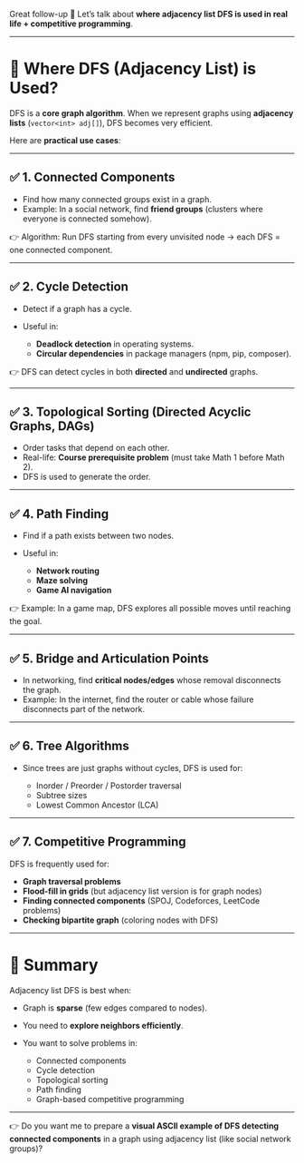 Great follow-up 🚀
Let’s talk about **where adjacency list DFS is used in real life + competitive programming**.

---

# 🔹 Where DFS (Adjacency List) is Used?

DFS is a **core graph algorithm**. When we represent graphs using **adjacency lists** (`vector<int> adj[]`), DFS becomes very efficient.

Here are **practical use cases**:

---

## ✅ 1. **Connected Components**

* Find how many connected groups exist in a graph.
* Example: In a social network, find **friend groups** (clusters where everyone is connected somehow).

👉 Algorithm: Run DFS starting from every unvisited node → each DFS = one connected component.

---

## ✅ 2. **Cycle Detection**

* Detect if a graph has a cycle.
* Useful in:

  * **Deadlock detection** in operating systems.
  * **Circular dependencies** in package managers (npm, pip, composer).

👉 DFS can detect cycles in both **directed** and **undirected** graphs.

---

## ✅ 3. **Topological Sorting** (Directed Acyclic Graphs, DAGs)

* Order tasks that depend on each other.
* Real-life: **Course prerequisite problem** (must take Math 1 before Math 2).
* DFS is used to generate the order.

---

## ✅ 4. **Path Finding**

* Find if a path exists between two nodes.
* Useful in:

  * **Network routing**
  * **Maze solving**
  * **Game AI navigation**

👉 Example: In a game map, DFS explores all possible moves until reaching the goal.

---

## ✅ 5. **Bridge and Articulation Points**

* In networking, find **critical nodes/edges** whose removal disconnects the graph.
* Example: In the internet, find the router or cable whose failure disconnects part of the network.

---

## ✅ 6. **Tree Algorithms**

* Since trees are just graphs without cycles, DFS is used for:

  * Inorder / Preorder / Postorder traversal
  * Subtree sizes
  * Lowest Common Ancestor (LCA)

---

## ✅ 7. **Competitive Programming**

DFS is frequently used for:

* **Graph traversal problems**
* **Flood-fill in grids** (but adjacency list version is for graph nodes)
* **Finding connected components** (SPOJ, Codeforces, LeetCode problems)
* **Checking bipartite graph** (coloring nodes with DFS)

---

# 🔹 Summary

Adjacency list DFS is best when:

* Graph is **sparse** (few edges compared to nodes).
* You need to **explore neighbors efficiently**.
* You want to solve problems in:

  * Connected components
  * Cycle detection
  * Topological sorting
  * Path finding
  * Graph-based competitive programming

---

👉 Do you want me to prepare a **visual ASCII example of DFS detecting connected components** in a graph using adjacency list (like social network groups)?

